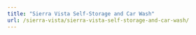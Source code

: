 ```yaml
---
title: "Sierra Vista Self-Storage and Car Wash"
url: /sierra-vista/sierra-vista-self-storage-and-car-wash/
---
```

